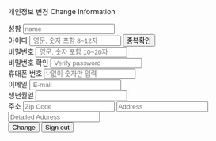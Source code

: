 <!DOCTYPE html>
<html lang="en">
<head>
    <meta charset="UTF-8">
    <meta http-equiv="X-UA-Compatible" content="IE=edge">
    <meta name="viewport" content="width=device-width, initial-scale=1.0">
    <title>FaLcon_Change your Info</title>
    <link rel="stylesheet" href="FixPersonalinfo.css">
    <link rel="stylesheet" href="http://code.jquery.com/ui/1.13.1/themes/base/jquery-ui.css">
    <script src="https://code.jquery.com/jquery-3.6.0.js"></script>
    <script src="https://code.jquery.com/ui/1.13.1/jquery-ui.js"></script>
    <script>
        $( function() {
            $( "#datepicker" ).datepicker();
        } );
    </script>
    <script src="//t1.daumcdn.net/mapjsapi/bundle/postcode/prod/postcode.v2.js"></script>
</head>
<body>
    <form action="#" method="post">
    <div class="join">
        <div class="join_form">
            <p>
                <span class="title1">개인정보 변경</span>
                <span class="title2">Change Information</span>
            </p>
            <div>       <!--성함은 디비에서 가져오기-->
                <label for="name">성함</label>
                <input type="text" id="name" class="name" name="Customer_id" placeholder="name"/>
            </div>
            <div>       <!--아이디도 디비에서 가져오기-->
                <label for="id">아이디 </label>
                <input type="text" id="id" class="id" name="#" placeholder=" 영문, 숫자 포함 8~12자" maxlength="12" minlength="8"/>
                <input type="submit" value="중복확인" class="verBtn">
            </div>
            <div>
                <label for="pw">비밀번호 </label>
                <input type="password" id="pw" class="pw" placeholder=" 영문, 숫자 포함 10~20자" name="#" maxlength="20" minlength="10"/><br/>
                <label for="ver_pw">비밀번호 확인 </label>
                <input type="password" id="ver_pw" class="ver_pw" placeholder=" Verify password"/>
            </div>
            <div>
                <label>휴대폰 번호 </label>
                <input type="text" class="phnumber" name="Customer_Phone" maxlength="12" placeholder="'-'없이 숫자만 입력" />
            </div>
            <div>
                <label for="email">이메일 </label>
                <input type="email" id="email" name="Customer_mail" placeholder=" E-mail"/>
            </div>
            <div>
                <label for="datepicker">생년월일</label>
                <input type="text" id="datepicker" name="Customer_birth">
            </div>
            <div>
                <label  name="Customer_address">주소</label>
                <input id="member_post"  type="text" placeholder="Zip Code" readonly onclick="findAddr()">
                <input id="member_addr" type="text" placeholder="Address" readonly> <br>
                <input type="text" placeholder="Detailed Address">
            </div>
                <span><a href="#"><input type="submit" class="fixBtn" value="Change"></a></span>      <!--로그인 된 메인 페이지로 이동-->
                <span><a href="#"><input type="submit" class="fixBtn" value="Sign out"></a></span>      <!--로그아웃된 메인 페이지로 이동-->
                <!--탈퇴버튼 누르면 DB에서 정보삭제-->
        </div>
        <script>
            function findAddr(){
                new daum.Postcode({
                    oncomplete: function(data) {
                        
                        console.log(data);
                        
                       
                        var roadAddr = data.roadAddress; // 도로명 주소 변수
                        var jibunAddr = data.jibunAddress; // 지번 주소 변수
                     
                        document.getElementById('member_post').value = data.zonecode;
                        if(roadAddr !== ''){
                            document.getElementById("member_addr").value = roadAddr;
                        } 
                        else if(jibunAddr !== ''){
                            document.getElementById("member_addr").value = jibunAddr;
                        }
                    }
                }).open();
            }
            </script>
            <script src="//t1.daumcdn.net/mapjsapi/bundle/postcode/prod/postcode.v2.js"></script>
    </form>
</body>
</html>
